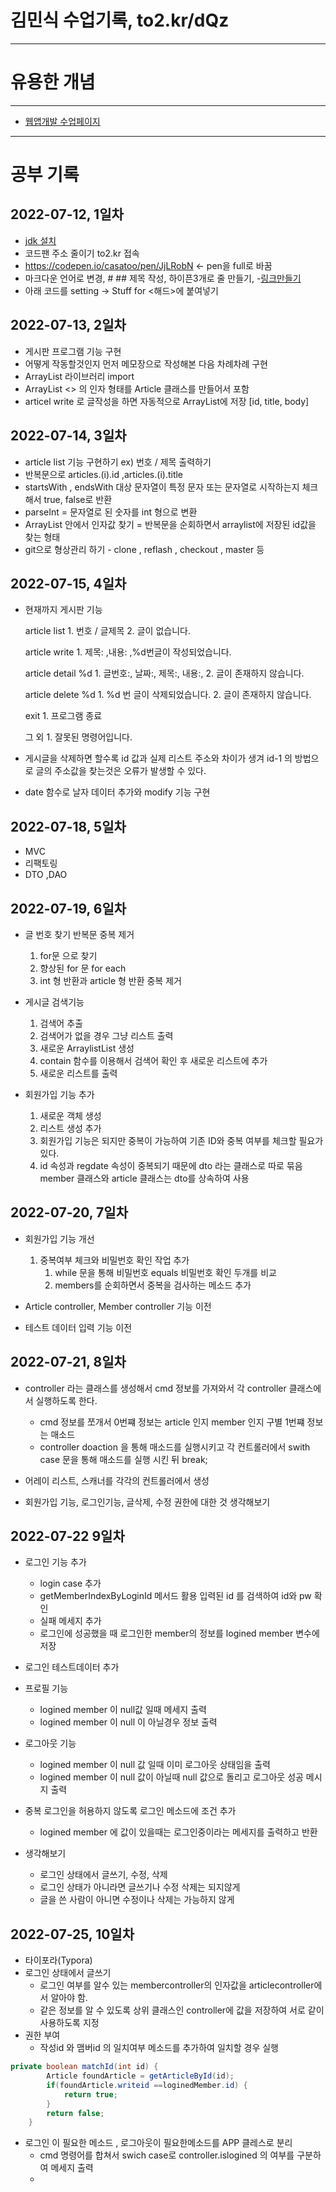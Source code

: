 # 김민식 수업기록, to2.kr/dQz

---

# 유용한 개념 

---

- [웹앱개발 수업페이지](https://codepen.io/woooyoung/full/vYRXBOM)
---
# 공부 기록

## 2022-07-12, 1일차
- [jdk 설치](https://www.oracle.com/kr/java/technologies/javase/javase8-archive-downloads.html)
- 코드팬 주소 줄이기 to2.kr 접속
- https://codepen.io/casatoo/pen/JjLRobN  <- pen을 full로 바꿈
- 마크다운 언어로 변경, # ## 제목 작성, 하이픈3개로 줄 만들기, -[링크만들기]()
- 아래 코드를 setting -> Stuff for <해드>에 붙여넣기

## 2022-07-13, 2일차
- 게시판 프로그램 기능 구현
- 어떻게 작동할것인지 먼저 메모장으로 작성해본 다음 차례차례 구현
- ArrayList 라이브러리 import
- ArrayList <> 의 인자 형태를 Article 클래스를 만들어서 포함
- articel write 로 글작성을 하면 자동적으로 ArrayList에 저장 [id, title, body]  
## 2022-07-14, 3일차
- article list 기능 구현하기 ex) 번호 / 제목 출력하기
- 반복문으로 articles.(i).id ,articles.(i).title
- startsWith , endsWith 대상 문자열이 특정 문자 또는 문자열로 시작하는지 체크 해서 true, false로 반환
- parseInt = 문자열로 된 숫자를 int 형으로 변환
- ArrayList 안에서 인자값 찾기 = 반복문을 순회하면서 arraylist에 저장된 id값을 찾는 형태
- git으로 형상관리 하기 - clone , reflash , checkout , master 등

## 2022-07-15, 4일차
- 현재까지 게시판 기능

	article list
		1. 번호 / 글제목
		2. 글이 없습니다.

	article write
		1. 제목: ,내용: ,%d번글이 작성되었습니다.

	article detail %d
		1. 글번호:, 날짜:, 제목:, 내용:,
		2. 글이 존재하지 않습니다.

	article delete %d
		1. %d 번 글이 삭제되었습니다.
		2. 글이 존재하지 않습니다.

	exit
		1. 프로그램 종료

	그 외
		1. 잘못된 명령어입니다.
	
- 게시글을 삭제하면 할수록 id 값과 실제 리스트 주소와 차이가 생겨 id-1 의 방법으로 글의 주소값을 찾는것은 오류가 발생할 수 있다.

- date 함수로 날자 데이터 추가와 modify 기능 구현
## 2022-07-18, 5일차

- MVC
- 리팩토링
- DTO ,DAO 



## 2022-07-19, 6일차

- 글 번호 찾기 반복문 중복 제거
	1. for문 으로 찾기 
	2. 향상된 for 문 for each
	3. int 형 반환과 article 형 반환 중복 제거
	
- 게시글 검색기능
	1. 검색어 추출
	2. 검색어가 없을 경우 그냥 리스트 출력
	3. 새로운 ArraylistList 생성
	4. contain 함수를 이용해서 검색어 확인 후 새로운 리스트에 추가
	5. 새로운 리스트를 출력
	
- 회원가입 기능 추가
	1. 새로운 객체 생성
	2. 리스트 생성 추가
	3. 회원가입 기능은 되지만 중복이 가능하여 기존 ID와 중복 여부를 체크할 필요가 있다.
	4. id 속성과 regdate 속성이 중복되기 때문에 dto 라는 클래스로 따로 묶음 member 클래스와 article 클래스는 dto를 상속하여 사용

## 2022-07-20, 7일차

- 회원가입 기능 개선
	1. 중복여부 체크와 비밀번호 확인 작업 추가
		1. while 문을 통해 비밀번호 equals 비밀번호 확인 두개를 비교
		2. members를 순회하면서 중복을 검사하는 메소드 추가

- Article controller, Member controller 기능 이전

- 테스트 데이터 입력 기능 이전

## 2022-07-21, 8일차

- controller 라는 클래스를 생성해서 cmd 정보를 가져와서 각 controller 클래스에서 실행하도록 한다.
	- cmd 정보를 쪼개서 0번쨰 정보는 article 인지 member 인지 구별 1번쨰 정보는 매소드
	- controller doaction 을 통해 매소드를 실행시키고 각 컨트롤러에서 swith case 문을 통해 매소드를 실행 시킨 뒤 break;
	
- 어레이 리스트, 스캐너를 각각의 컨트롤러에서 생성

- 회원가입 기능, 로그인기능, 글삭제, 수정 권한에 대한 것 생각해보기

## 2022-07-22 9일차

- 로그인 기능 추가 
	- login case 추가
	- getMemberIndexByLoginId 메서드 활용 입력된 id 를 검색하여 id와 pw 확인
	- 실패 메세지 추가
	- 로그인에 성공했을 때 로그인한 member의 정보를 logined member 변수에 저장
	
- 로그인 테스트데이터 추가
- 프로필 기능
	- logined member 이 null값 일때 메세지 출력
	- logined member 이 null 이 아닐경우 정보 출력 
- 로그아웃 기능 
	- logined member 이 null 값 일때 이미 로그아웃 상태임을 출력
	- logined member 이 null 값이 아닐때 null 값으로 돌리고 로그아웃 성공 메시지 출력
- 중복 로그인을 허용하지 않도록 로그인 메소드에 조건 추가
	- logined member 에 값이 있을때는 로그인중이라는 메세지를 출력하고 반환
- 생각해보기
	- 로그인 상태에서 글쓰기, 수정, 삭제
	- 로그인 상태가 아니라면 글쓰기나 수정 삭제는 되지않게
	- 글을 쓴 사람이 아니면 수정이나 삭제는 가능하지 않게

## 2022-07-25, 10일차
- 타이포라(Typora)
- 로그인 상태에서 글쓰기
	- 로그인 여부를 알수 있는 membercontroller의 인자값을 articlecontroller에서 알아야 함.
	- 같은 정보를 알 수 있도록 상위 클래스인 controller에 값을 저장하여 서로 같이 사용하도록 지정
- 권한 부여
	- 작성id 와 맴버id 의 일치여부 메소드를 추가하여 일치할 경우 실행
```java
private boolean matchId(int id) {
		Article foundArticle = getArticleById(id);
		if(foundArticle.writeid ==loginedMember.id) {
			return true;
		}
		return false;
	}
```
- 로그인 이 필요한 메소드 , 로그아웃이 필요한메소드를 APP 클레스로 분리
	- cmd 명령어를 합쳐서 swich case로 controller.islogined 의 여부를 구분하여 메세지 출력
	- 